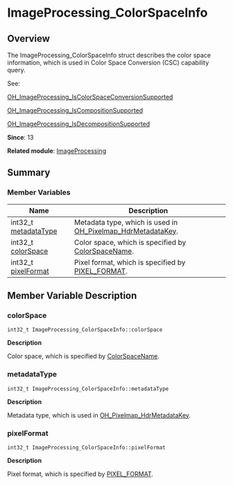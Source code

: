 # ImageProcessing_ColorSpaceInfo


## Overview

The ImageProcessing_ColorSpaceInfo struct describes the color space information, which is used in Color Space Conversion (CSC) capability query.

See:

[OH_ImageProcessing_IsColorSpaceConversionSupported](_image_processing.md#oh_imageprocessing_iscolorspaceconversionsupported)

[OH_ImageProcessing_IsCompositionSupported](_image_processing.md#oh_imageprocessing_iscompositionsupported)

[OH_ImageProcessing_IsDecompositionSupported](_image_processing.md#oh_imageprocessing_isdecompositionsupported)

**Since**: 13

**Related module**: [ImageProcessing](_image_processing.md)


## Summary


### Member Variables

| Name| Description| 
| -------- | -------- |
| int32_t [metadataType](#metadatatype) | Metadata type, which is used in [OH_Pixelmap_HdrMetadataKey](../apis-image-kit/_image___native_module.md#oh_pixelmap_hdrmetadatakey).| 
| int32_t [colorSpace](#colorspace) | Color space, which is specified by [ColorSpaceName](../apis-arkgraphics2d/_native_color_space_manager.md#colorspacename-1).| 
| int32_t [pixelFormat](#pixelformat) | Pixel format, which is specified by [PIXEL_FORMAT](../apis-image-kit/_image___native_module.md#pixel_format).| 


## Member Variable Description


### colorSpace

```
int32_t ImageProcessing_ColorSpaceInfo::colorSpace
```

**Description**

Color space, which is specified by [ColorSpaceName](../apis-arkgraphics2d/_native_color_space_manager.md#colorspacename-1).


### metadataType

```
int32_t ImageProcessing_ColorSpaceInfo::metadataType
```

**Description**

Metadata type, which is used in [OH_Pixelmap_HdrMetadataKey](../apis-image-kit/_image___native_module.md#oh_pixelmap_hdrmetadatakey).


### pixelFormat

```
int32_t ImageProcessing_ColorSpaceInfo::pixelFormat
```

**Description**

Pixel format, which is specified by [PIXEL_FORMAT](../apis-image-kit/_image___native_module.md#pixel_format).
